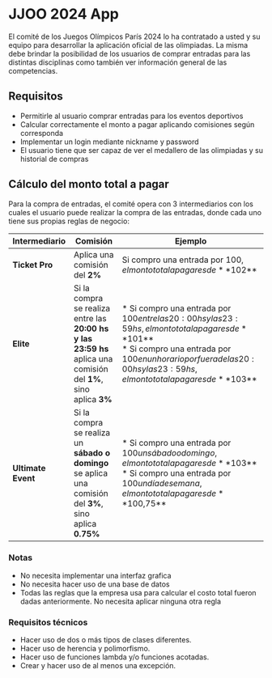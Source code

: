 # JJOO 2024 App

El comité de los Juegos Olímpicos París 2024 lo  ha contratado a usted y su equipo para desarrollar la aplicación oficial de las olimpiadas. La misma debe brindar la posibilidad de los usuarios de comprar entradas para las distintas disciplinas como también ver información general de las competencias. 

## Requisitos

- Permitirle al usuario comprar entradas para los eventos deportivos
- Calcular correctamente el monto a pagar aplicando comisiones según corresponda
- Implementar un login mediante nickname y password
- El usuario tiene que ser capaz de ver el medallero de las olimpiadas y su historial de compras


## Cálculo del monto total a pagar

Para la compra de entradas, el comité opera con 3 intermediarios con los cuales el usuario puede realizar la compra de las entradas, donde cada uno tiene sus propias reglas de negocio:


| **Intermediario** | **Comisión**                                                                                                         | **Ejemplo**                                                                                                         |
|-------------------|----------------------------------------------------------------------------------------------------------------------|---------------------------------------------------------------------------------------------------------------------|
| **Ticket Pro**    | Aplica una comisión del **2%**                                                                                       | Si compro una entrada por $100, el monto total a pagar es de **$102**                                               |
| **Elite**         | Si la compra se realiza entre las **20:00 hs y las 23:59 hs** aplica una comisión del **1%**, sino aplica **3%**      | * Si compro una entrada por $100 entre las 20:00 hs y las 23:59 hs, el monto total a pagar es de **$101** <br> * Si compro una entrada por $100 en un horario por fuera de las 20:00 hs y las 23:59 hs, el monto total a pagar es de **$103** |
| **Ultimate Event**| Si la compra se realiza un **sábado o domingo** se aplica una comisión del **3%**, sino aplica **0.75%**              | * Si compro una entrada por $100 un sábado o domingo, el monto total a pagar es de **$103** <br> * Si compro una entrada por $100 un día de semana, el monto total a pagar es de **$100,75** |
                                                                                                                                                      


### Notas
- No necesita implementar una interfaz grafica
- No necesita hacer uso de una base de datos
- Todas las reglas que la empresa usa para calcular el costo total fueron dadas anteriormente. No necesita aplicar ninguna otra regla

### Requisitos técnicos
- Hacer uso de dos o más tipos de clases diferentes.
- Hacer uso de herencia y polimorfismo.
- Hacer uso de funciones lambda y/o funciones acotadas.
- Crear y hacer uso de al menos una excepción.
